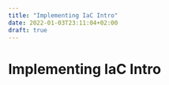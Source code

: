 ```yaml
---
title: "Implementing IaC Intro"
date: 2022-01-03T23:11:04+02:00
draft: true
---
```


# Implementing IaC Intro 


